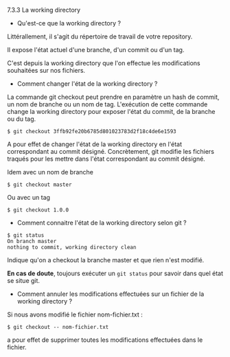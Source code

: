 7.3.3 La working directory
- Qu'est-ce que la working directory ?

Littérallement, il s'agit du répertoire de travail de votre repository.

Il expose l'état actuel d'une branche, d'un commit ou d'un tag.

C'est depuis la working directory que l'on effectue les modifications souhaitées sur nos fichiers.

- Comment changer l'état de la working directory ?

La commande git checkout peut prendre en paramètre un hash de commit, un nom de branche ou un nom de tag. L'exécution de cette commande change la working directory pour exposer l'état du commit, de la branche ou du tag.

```
$ git checkout 3ffb92fe20b6785d801023783d2f18c4de6e1593
```

A pour effet de changer l'état de la working directory en l'état correspondant au commit désigné. Concrètement, git modifie les fichiers traqués pour les mettre dans l'état correspondant au commit désigné.

Idem avec un nom de branche

```
$ git checkout master
```

Ou avec un tag

```
$ git checkout 1.0.0
```

- Comment connaitre l'état de la working directory selon git ?

```
$ git status
On branch master
nothing to commit, working directory clean
```

Indique qu'on a checkout la branche master et que rien n'est modifié.

**En cas de doute**, toujours exécuter un `git status` pour savoir dans quel état se situe git.

- Comment annuler les modifications effectuées sur un fichier de la working directory ?

Si nous avons modifié le fichier nom-fichier.txt :

```
$ git checkout -- nom-fichier.txt
```

a pour effet de supprimer toutes les modifications effectuées dans le fichier.

